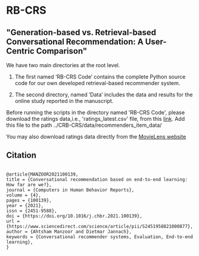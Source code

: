 # RB-CRS
## "Generation-based vs. Retrieval-based Conversational Recommendation: A User-Centric Comparison"

We have two main directories at the root level.
1. The first named ‘RB-CRS Code’ contains the complete Python source code for our own developed retrieval-based recommender system. 

2. The second directory, named ‘Data’ includes the data and results for the online study reported in the manuscript.




Before running the scripts in the directory named 'RB-CRS Code', please download the ratings data,i.e., 'ratings_latest.csv' file, from this [link](https://drive.google.com/drive/folders/1VIDW7gSt7o9tllGTbbA4LnBRUgnlOPUh). Add this file to the path ../CRB-CRS/data/recommenders_item_data/

You may also download ratings data directly from the [MovieLens website](https://grouplens.org/datasets/movielens/25m/) 

## **Citation**
```

@article{MANZOOR2021100139,
title = {Conversational recommendation based on end-to-end learning: How far are we?},
journal = {Computers in Human Behavior Reports},
volume = {4},
pages = {100139},
year = {2021},
issn = {2451-9588},
doi = {https://doi.org/10.1016/j.chbr.2021.100139},
url = {https://www.sciencedirect.com/science/article/pii/S2451958821000877},
author = {Ahtsham Manzoor and Dietmar Jannach},
keywords = {Conversational recommender systems, Evaluation, End-to-end learning},
}

```
